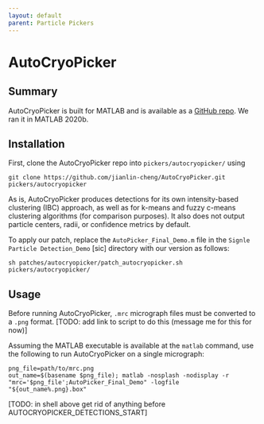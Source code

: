 ```yaml
---
layout: default
parent: Particle Pickers
---
```


# AutoCryoPicker

## Summary

AutoCryoPicker is built for MATLAB and is available as a [GitHub repo](https://github.com/jianlin-cheng/AutoCryoPicker). We ran it in MATLAB 2020b.

## Installation

First, clone the AutoCryoPicker repo into `pickers/autocryopicker/` using 

```shell script
git clone https://github.com/jianlin-cheng/AutoCryoPicker.git pickers/autocryopicker
```

As is, AutoCryoPicker produces detections for its own intensity-based clustering (IBC) approach, as well as for k-means and fuzzy c-means clustering algorithms (for comparison purposes). It also does not output particle centers, radii, or confidence metrics by default.

To apply our patch, replace the `AutoPicker_Final_Demo.m` file in the `Signle Particle Detection_Demo` [sic] directory with our version as follows:

```shell script
sh patches/autocryopicker/patch_autocryopicker.sh pickers/autocryopicker/
```

## Usage

Before running AutoCryoPicker, `.mrc` micrograph files must be converted to a `.png` format. [TODO: add link to script to do this (message me for this for now)]

Assuming the MATLAB executable is available at the `matlab` command, use the following to run AutoCryoPicker on a single micrograph:

```shell script
png_file=path/to/mrc.png
out_name=$(basename $png_file); matlab -nosplash -nodisplay -r "mrc='$png_file';AutoPicker_Final_Demo" -logfile "${out_name%.png}.box"
```

[TODO: in shell above get rid of anything before AUTOCRYOPICKER_DETECTIONS_START]
